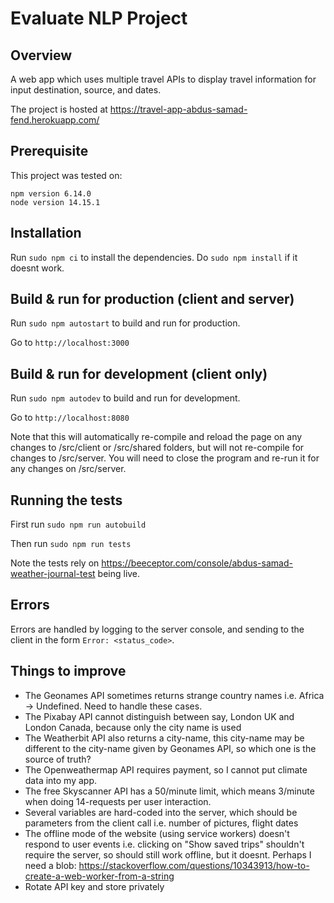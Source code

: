 # Evaluate NLP Project

## Overview
A web app which uses multiple travel APIs to display travel information for input destination, source, and dates.

The project is hosted at https://travel-app-abdus-samad-fend.herokuapp.com/

## Prerequisite
This project was tested on:

```
npm version 6.14.0
node version 14.15.1
```

## Installation
Run `sudo npm ci` to install the dependencies. Do `sudo npm install` if it doesnt work.

## Build & run for production (client and server)
Run `sudo npm autostart` to build and run for production.

Go to `http://localhost:3000`

## Build & run for development (client only)
Run `sudo npm autodev` to build and run for development. 

Go to `http://localhost:8080`

Note that this will automatically re-compile and reload the page on any changes to /src/client or /src/shared folders, but will not re-compile for changes to /src/server. You will need to close the program and re-run it for any changes on /src/server.

## Running the tests
First run
`sudo npm run autobuild`

Then run
`sudo npm run tests`

Note the tests rely on https://beeceptor.com/console/abdus-samad-weather-journal-test being live. 

## Errors
Errors are handled by logging to the server console, and sending to the client in the form `Error: <status_code>`.

## Things to improve
- The Geonames API sometimes returns strange country names i.e. Africa -> Undefined. Need to handle these cases.
- The Pixabay API cannot distinguish between say, London UK and London Canada, because only the city name is used
- The Weatherbit API also returns a city-name, this city-name may be different to the city-name given by Geonames API, so which one is the source of truth?
- The Openweathermap API requires payment, so I cannot put climate data into my app.
- The free Skyscanner API has a 50/minute limit, which means 3/minute when doing 14-requests per user interaction.
- Several variables are hard-coded into the server, which should be parameters from the client call i.e. number of pictures, flight dates 
- The offline mode of the website (using service workers) doesn't respond to user events i.e. clicking on "Show saved trips" shouldn't require the server, so should still work offline, but it doesnt. Perhaps I need a blob: https://stackoverflow.com/questions/10343913/how-to-create-a-web-worker-from-a-string
- Rotate API key and store privately
